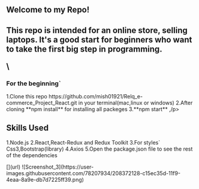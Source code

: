 <h2>Welcome to my Repo!<h2>
<p>This repo is intended for an online store, selling laptops. It's a good start for beginners who want to take the first big step in programming.</p>\

 <h3>For the beginning`</h3>
<p>1.Clone this repo https://github.com/mish01921/Relq_e-commerce_Project_React.git in your terminal(mac,linux or windows)
2.After cloning **npm install** for installing all packeges
3.**npm start** ,/p>

<h2>Skills Used</h2>
<p>1.Node.js
2.React,React-Redux and Redux Toolkit
3.For styles` Css3,Bootstrap(library)
4.Axios
5.Open the package.json file to see the rest of the dependencies</p>
[](url)
![Screenshot_3](https://user-images.githubusercontent.com/78207934/208372128-c15ec35d-11f9-4eaa-8a9e-db7d7225ff39.png)

